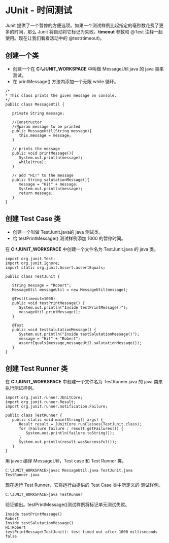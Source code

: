# JUnit - 时间测试  

Junit 提供了一个暂停的方便选项。如果一个测试样例比起指定的毫秒数花费了更多的时间，那么 Junit 将自动将它标记为失败。**timeout** 参数和 @Test 注释一起使用。现在让我们看看活动中的 @test(timeout)。  

## 创建一个类  

- 创建一个在 **C:\JUNIT_WORKSPACE** 中叫做 MessageUtil.java 的 java 类来测试。  
- 在 printMessage() 方法内添加一个无限 while 循环。  

```
/*
* This class prints the given message on console.
*/
public class MessageUtil {

   private String message;

   //Constructor
   //@param message to be printed
   public MessageUtil(String message){
      this.message = message; 
   }

   // prints the message
   public void printMessage(){
      System.out.println(message);
      while(true);
   }   

   // add "Hi!" to the message
   public String salutationMessage(){
      message = "Hi!" + message;
      System.out.println(message);
      return message;
   }   
} 
```

## 创建 Test Case 类 

- 创建一个叫做 TestJunit.java的 java 测试类。  
- 给 testPrintMessage() 测试样例添加 1000 的暂停时间。  

在 **C:\JUNIT_WORKSPACE** 中创建一个文件名为 TestJunit.java 的 java 类。  

```
import org.junit.Test;
import org.junit.Ignore;
import static org.junit.Assert.assertEquals;

public class TestJunit {

   String message = "Robert";	
   MessageUtil messageUtil = new MessageUtil(message);
   
   @Test(timeout=1000)
   public void testPrintMessage() {	
      System.out.println("Inside testPrintMessage()");     
      messageUtil.printMessage();     
   }

   @Test
   public void testSalutationMessage() {
      System.out.println("Inside testSalutationMessage()");
      message = "Hi!" + "Robert";
      assertEquals(message,messageUtil.salutationMessage());
   }
}
```

## 创建 Test Runner 类

在 **C:\JUNIT_WORKSPACE** 中创建一个文件名为 TestRunner.java 的 java 类来执行测试样例。  

```
import org.junit.runner.JUnitCore;
import org.junit.runner.Result;
import org.junit.runner.notification.Failure;

public class TestRunner {
   public static void main(String[] args) {
      Result result = JUnitCore.runClasses(TestJunit.class);
      for (Failure failure : result.getFailures()) {
         System.out.println(failure.toString());
      }
      System.out.println(result.wasSuccessful());
   }
} 
```

用 javac 编译 MessageUtil，Test case 和 Test Runner 类。  

```
C:\JUNIT_WORKSPACE>javac MessageUtil.java TestJunit.java TestRunner.java
```

现在运行 Test Runner，它将运行由提供的 Test Case 类中所定义的 测试样例。  

```
C:\JUNIT_WORKSPACE>java TestRunner
```

验证输出。testPrintMessage()测试样例将标记单元测试失败。

```
Inside testPrintMessage()
Robert
Inside testSalutationMessage()
Hi!Robert
testPrintMessage(TestJunit): test timed out after 1000 milliseconds
false
```
